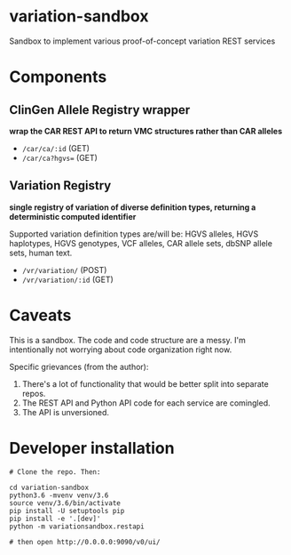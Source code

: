 # variation-sandbox
Sandbox to implement various proof-of-concept variation REST services

# Components
## ClinGen Allele Registry wrapper
**wrap the CAR REST API to return VMC structures rather than CAR
alleles**
* `/car/ca/:id` (GET)
* `/car/ca?hgvs=` (GET)

## Variation Registry
**single registry of variation of diverse definition
  types, returning a deterministic computed identifier**
  
Supported variation definition types are/will be: HGVS alleles, HGVS
haplotypes, HGVS genotypes, VCF alleles, CAR allele sets, dbSNP allele
sets, human text.

* `/vr/variation/` (POST)
* `/vr/variation/:id` (GET)


# Caveats
This is a sandbox. The code and code structure are a messy.  I'm
intentionally not worrying about code organization right now.

Specific grievances (from the author):
1. There's a lot of functionality that would be better split into
separate repos.
2. The REST API and Python API code for each service are comingled.
3. The API is unversioned.



# Developer installation

```
# Clone the repo. Then:

cd variation-sandbox
python3.6 -mvenv venv/3.6
source venv/3.6/bin/activate
pip install -U setuptools pip
pip install -e '.[dev]'
python -m variationsandbox.restapi

# then open http://0.0.0.0:9090/v0/ui/
```
